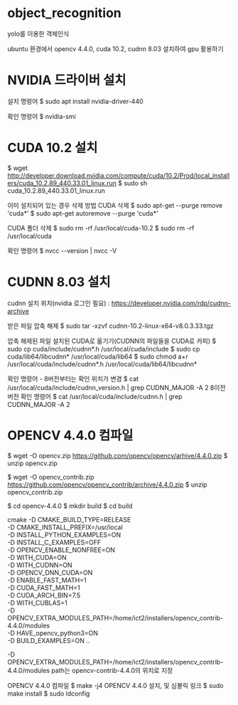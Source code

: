 # object_recognition
yolo를 이용한 객체인식

ubuntu 환경에서 opencv 4.4.0, cuda 10.2, cudnn 8.03 설치하여 gpu 활용하기

# NVIDIA 드라이버 설치
설치 명령어
$ sudo apt install nvidia-driver-440

확인 명령어
$ nvidia-smi

# CUDA 10.2 설치
$ wget http://developer.download.nvidia.com/compute/cuda/10.2/Prod/local_installers/cuda_10.2.89_440.33.01_linux.run 
$ sudo sh cuda_10.2.89_440.33.01_linux.run

이미 설치되어 있는 경우 삭제 방법
CUDA 삭제
$ sudo apt-get --purge remove 'cuda*'
$ sudo apt-get autoremove --purge 'cuda*' 

CUDA 폴더 삭제
$ sudo rm -rf /usr/local/cuda-10.2
$ sudo rm -rf /usr/local/cuda

확인 명령어
$ nvcc --version | nvcc -V

# CUDNN 8.03 설치
cudnn 설치 위치(nvidia 로그인 필요) : https://developer.nvidia.com/rdp/cudnn-archive

받은 파일 압축 해제
$ sudo tar -xzvf cudnn-10.2-linux-x64-v8.0.3.33.tgz

압축 해제된 파일 설치된 CUDA로 옮기기(CUDNN의 파일들을 CUDA로 카피)
$ sudo cp cuda/include/cudnn*.h /usr/local/cuda/include 
$ sudo cp cuda/lib64/libcudnn* /usr/local/cuda/lib64 
$ sudo chmod a+r /usr/local/cuda/include/cudnn*.h /usr/local/cuda/lib64/libcudnn*

확인 명령어 - 8버전부터는 확인 위치가 변경
$ cat /usr/local/cuda/include/cudnn_version.h | grep CUDNN_MAJOR -A 2
8이전 버전 확인 명령어
$ cat /usr/local/cuda/include/cudnn.h | grep CUDNN_MAJOR -A 2

# OPENCV 4.4.0 컴파일
$ wget -O opencv.zip https://github.com/opencv/opencv/arhive/4.4.0.zip
$ unzip opencv.zip

$ wget -O opencv_contrib.zip https://github.com/opencv/opencv_contrib/archive/4.4.0.zip
$ unzip opencv_contrib.zip

$ cd opencv-4.4.0
$ mkdir build
$ cd build

cmake -D CMAKE_BUILD_TYPE=RELEASE \
	-D CMAKE_INSTALL_PREFIX=/usr/local \
	-D INSTALL_PYTHON_EXAMPLES=ON \
	-D INSTALL_C_EXAMPLES=OFF \
	-D OPENCV_ENABLE_NONFREE=ON \
	-D WITH_CUDA=ON \
	-D WITH_CUDNN=ON \
	-D OPENCV_DNN_CUDA=ON \
	-D ENABLE_FAST_MATH=1 \
	-D CUDA_FAST_MATH=1 \
	-D CUDA_ARCH_BIN=7.5 \
	-D WITH_CUBLAS=1 \
	-D OPENCV_EXTRA_MODULES_PATH=/home/ict2/installers/opencv_contrib-4.4.0/modules \
	-D HAVE_opencv_python3=ON \
	-D BUILD_EXAMPLES=ON ..

-D OPENCV_EXTRA_MODULES_PATH=/home/ict2/installers/opencv_contrib-4.4.0/modules 
path는 opencv-contrib-4.4.0의 위치로 지정

OPENCV 4.4.0 컴파일
$ make -j4 
OPENCV 4.4.0 설치, 및 심볼릭 링크
$ sudo make install
$ sudo ldconfig


